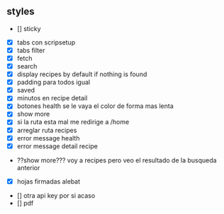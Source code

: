 ## styles

- [] sticky
- [x] tabs con scripsetup
- [x] tabs filter
- [x] fetch
- [x] search
- [x] display recipes by default if nothing is found
- [x] padding para todos igual
- [x] saved
- [x] minutos en recipe detail
- [x] botones health se le vaya el color de forma mas lenta
- [x] show more
- [x] si la ruta esta mal me redirige a /home
- [x] arreglar ruta recipes
- [x] error message health
- [x] error message detail recipe
- ??show more??? voy a recipes pero veo el resultado de la busqueda anterior

- [x] hojas firmadas alebat
- [] otra api key por si acaso
- [] pdf
